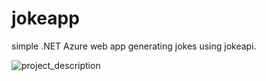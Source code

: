 # jokeapp
simple .NET Azure web app generating jokes using jokeapi. 


![project_description](https://github.com/AntonKilk/jokeapp/tree/master/img/project_desc.png)
